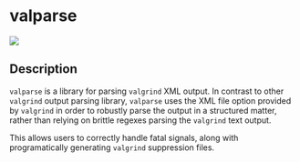 # valparse

[![](https://img.shields.io/badge/valparse-link-green)](https://github.com/tzussman/valparse)

## Description

`valparse` is a library for parsing `valgrind` XML output. In contrast to other
`valgrind` output parsing library, `valparse` uses the XML file option provided
by `valgrind` in order to robustly parse the output in a structured matter,
rather than relying on brittle regexes parsing the `valgrind` text output.

This allows users to correctly handle fatal signals, along with programatically
generating `valgrind` suppression files.
